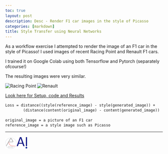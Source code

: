 ```yaml
---
toc: true
layout: post
description: Desc - Render F1 car images in the style of Picasso
categories: [markdown]
title: Style Transfer using Neural Networks
---
```

As a workflow exercise I attempted to render the image of an F1 car in the style of Picasso!
I used images of recent Racing Point and Renault F1 cars.

I trained it on Google Colab using both Tensorflow and Pytorch (separately ofcourse!)

The resulting images were very similar.

![]({{site.baseurl}}/images/rp-style-transfer.png "Racing Point")
![]({{site.baseurl}}/images/renault-style-transfer.png "Renault")

[Look here for Setup, code and Results](https://github.com/DexterDSilva/f1car-styletransfer)

```
Loss = distance((style(reference_image) - style(generated_image)) +  
        (distance(content(original_image) - content(generated_image))
        
original_image = a picture of an F1 car 
reference_image = a style image such as Picasso

```
---
![](/images/aero-robot-with-logo-small.png)![](/images/onpointai-logo-small.png)
